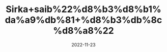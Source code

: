 ---
title: 'Sirka+saib%22%d8%b3%d8%b1%da%a9%db%81+%d8%b3%db%8c%d8%a8%22'
date: '2022-11-23' 
metatag: '' 
inventory: '0' 
draft: false 
# meta description 
shortDescripton: 'For+High+Cholesterol+and+Digestion+System'
description: 'Sirka+Vinegar'
longdescription: ''
tags: ''
brand: ''
subCategory: ''
unit: '240 ml-Pk'
sellCount: '0'
featured: True
# product Price
price: '80.0'
# Product Short Description
shortDescription: 'For+High+Cholesterol+and+Digestion+System'
productID: '9C4DCE63-064E-ED11-996A-005056B3A416'
type: 'products'
category: 'Sirka+Vinegar' 
thumnailproduct: 'https://eraconnect.blob.core.windows.net/product-images/aminsaddiquidawakhana/42e4c79d-b9b2-4daf-9bfa-5605c507097a.webp' 
images:
  - image: 'https://eraconnect.blob.core.windows.net/product-images/aminsaddiquidawakhana/42e4c79d-b9b2-4daf-9bfa-5605c507097a.webp'  
Variants:
---